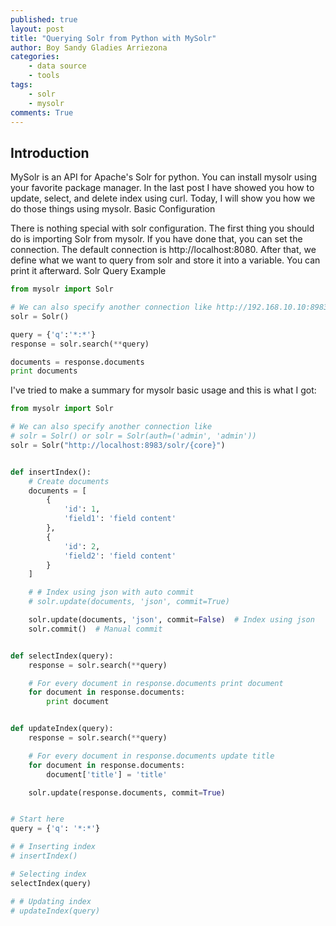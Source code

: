 ```yaml
---
published: true
layout: post
title: "Querying Solr from Python with MySolr"
author: Boy Sandy Gladies Arriezona
categories: 
    - data source
    - tools
tags:
    - solr
    - mysolr
comments: True
---
```


## Introduction

MySolr is an API for Apache's Solr for python. You can install mysolr using your favorite package manager. In the last post I have showed you how to update, select, and delete index using curl. Today, I will show you how we do those things using mysolr.
Basic Configuration

There is nothing special with solr configuration. The first thing you should do is importing Solr from mysolr. If you have done that, you can set the connection. The default connection is http://localhost:8080. After that, we define what we want to query from solr and store it into a variable. You can print it afterward.
Solr Query Example

``` python
from mysolr import Solr

# We can also specify another connection like http://192.168.10.10:8983/solr/{core}
solr = Solr()

query = {'q':'*:*'}
response = solr.search(**query)

documents = response.documents
print documents
```

I've tried to make a summary for mysolr basic usage and this is what I got:

``` python
from mysolr import Solr

# We can also specify another connection like
# solr = Solr() or solr = Solr(auth=('admin', 'admin'))
solr = Solr("http://localhost:8983/solr/{core}")


def insertIndex():
    # Create documents
    documents = [
        {
            'id': 1,
            'field1': 'field content'
        },
        {
            'id': 2,
            'field2': 'field content'
        }
    ]

    # # Index using json with auto commit
    # solr.update(documents, 'json', commit=True)

    solr.update(documents, 'json', commit=False)  # Index using json
    solr.commit()  # Manual commit


def selectIndex(query):
    response = solr.search(**query)

    # For every document in response.documents print document
    for document in response.documents:
        print document


def updateIndex(query):
    response = solr.search(**query)

    # For every document in response.documents update title
    for document in response.documents:
        document['title'] = 'title'

    solr.update(response.documents, commit=True)


# Start here
query = {'q': '*:*'}

# # Inserting index
# insertIndex()

# Selecting index
selectIndex(query)

# # Updating index
# updateIndex(query)
```
